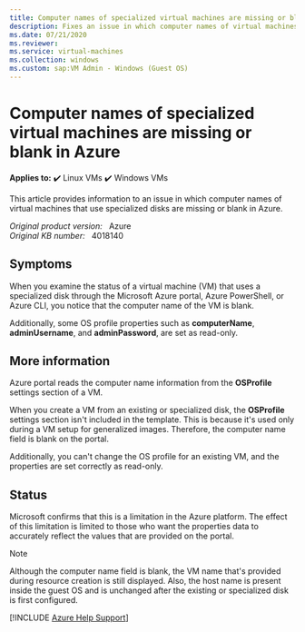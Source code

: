 ```yaml
---
title: Computer names of specialized virtual machines are missing or blank in Azure
description: Fixes an issue in which computer names of virtual machines that use specialized disks are missing or blank in Azure.
ms.date: 07/21/2020
ms.reviewer: 
ms.service: virtual-machines
ms.collection: windows
ms.custom: sap:VM Admin - Windows (Guest OS)
---
```

# Computer names of specialized virtual machines are missing or blank in Azure

**Applies to:** :heavy_check_mark: Linux VMs :heavy_check_mark: Windows VMs

This article provides information to an issue in which computer names of virtual machines that use specialized disks are missing or blank in Azure.

_Original product version:_ &nbsp; Azure  
_Original KB number:_ &nbsp; 4018140

## Symptoms

When you examine the status of a virtual machine (VM) that uses a specialized disk through the Microsoft Azure portal, Azure PowerShell, or Azure CLI, you notice that the computer name of the VM is blank.  

Additionally, some OS profile properties such as **computerName**, **adminUsername**, and **adminPassword**, are set as read-only.  

## More information

Azure portal reads the computer name information from the **OSProfile** settings section of a VM.  

When you create a VM from an existing or specialized disk, the **OSProfile** settings section isn't included in the template. This is because it's used only during a VM setup for generalized images. Therefore, the computer name field is blank on the portal.

Additionally, you can't change the OS profile for an existing VM, and the properties are set correctly as read-only.  

## Status

Microsoft confirms that this is a limitation in the Azure platform. The effect of this limitation is limited to those who want the properties data to accurately reflect the values that are provided on the portal.  

> [!NOTE]
> Although the computer name field is blank, the VM name that's provided during resource creation is still displayed. Also, the host name is present inside the guest OS and is unchanged after the existing or specialized disk is first configured.

[!INCLUDE [Azure Help Support](../../../includes/azure-help-support.md)]
